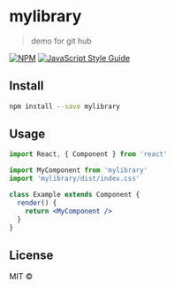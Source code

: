 # mylibrary

> demo for git hub

[![NPM](https://img.shields.io/npm/v/mylibrary.svg)](https://www.npmjs.com/package/mylibrary) [![JavaScript Style Guide](https://img.shields.io/badge/code_style-standard-brightgreen.svg)](https://standardjs.com)

## Install

```bash
npm install --save mylibrary
```

## Usage

```jsx
import React, { Component } from 'react'

import MyComponent from 'mylibrary'
import 'mylibrary/dist/index.css'

class Example extends Component {
  render() {
    return <MyComponent />
  }
}
```

## License

MIT © [](https://github.com/)
